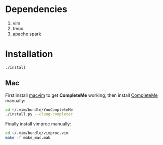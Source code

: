 # Dependencies
1. vim
2. tmux
3. apache spark

# Installation

```bash
./install
```

## Mac
First install [macvim](https://github.com/macvim-dev/macvim/releases) to get **CompleteMe** working,
then install [CompleteMe](https://github.com/Valloric/YouCompleteMe#mac-os-x-super-quick-installation) manually:

```bash
cd ~/.vim/bundle/YouCompleteMe
./install.py --clang-completer
```

Finally install vimproc manually:

```bash
cd ~/.vim/bundle/vimproc.vim
make -f make_mac.mak
```


